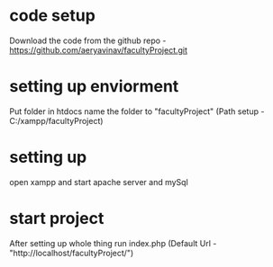 # code setup
Download the code from the github repo - https://github.com/aeryavinav/facultyProject.git

# setting up enviorment
Put folder in htdocs 
name the folder to "facultyProject"
(Path setup - C:/xampp/facultyProject)

# setting up
open xampp and start apache server and mySql

# start project
After setting up whole thing run index.php 
(Default Url  - "http://localhost/facultyProject/")

